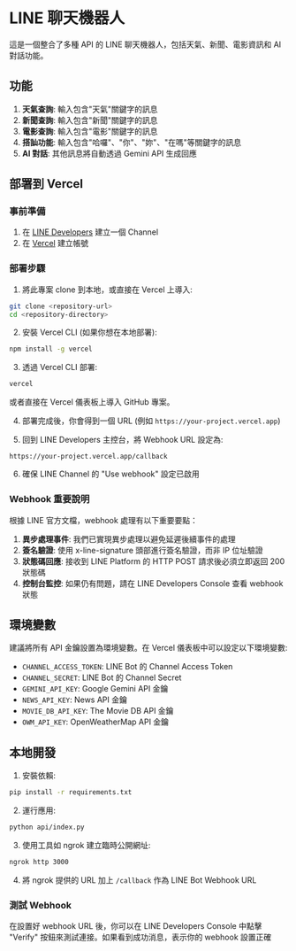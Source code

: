 # LINE 聊天機器人

這是一個整合了多種 API 的 LINE 聊天機器人，包括天氣、新聞、電影資訊和 AI 對話功能。

## 功能

1. **天氣查詢**: 輸入包含"天氣"關鍵字的訊息
2. **新聞查詢**: 輸入包含"新聞"關鍵字的訊息
3. **電影查詢**: 輸入包含"電影"關鍵字的訊息
4. **搭訕功能**: 輸入包含"哈囉"、"你"、"妳"、"在嗎"等關鍵字的訊息
5. **AI 對話**: 其他訊息將自動透過 Gemini API 生成回應

## 部署到 Vercel

### 事前準備

1. 在 [LINE Developers](https://developers.line.biz/) 建立一個 Channel
2. 在 [Vercel](https://vercel.com/) 建立帳號

### 部署步驟

1. 將此專案 clone 到本地，或直接在 Vercel 上導入:

```bash
git clone <repository-url>
cd <repository-directory>
```

2. 安裝 Vercel CLI (如果你想在本地部署):

```bash
npm install -g vercel
```

3. 透過 Vercel CLI 部署:

```bash
vercel
```

或者直接在 Vercel 儀表板上導入 GitHub 專案。

4. 部署完成後，你會得到一個 URL (例如 `https://your-project.vercel.app`)

5. 回到 LINE Developers 主控台，將 Webhook URL 設定為:

```
https://your-project.vercel.app/callback
```

6. 確保 LINE Channel 的 "Use webhook" 設定已啟用

### Webhook 重要說明

根據 LINE 官方文檔，webhook 處理有以下重要要點：

1. **異步處理事件**: 我們已實現異步處理以避免延遲後續事件的處理
2. **簽名驗證**: 使用 x-line-signature 頭部進行簽名驗證，而非 IP 位址驗證
3. **狀態碼回應**: 接收到 LINE Platform 的 HTTP POST 請求後必須立即返回 200 狀態碼
4. **控制台監控**: 如果仍有問題，請在 LINE Developers Console 查看 webhook 狀態

## 環境變數

建議將所有 API 金鑰設置為環境變數。在 Vercel 儀表板中可以設定以下環境變數:

- `CHANNEL_ACCESS_TOKEN`: LINE Bot 的 Channel Access Token
- `CHANNEL_SECRET`: LINE Bot 的 Channel Secret
- `GEMINI_API_KEY`: Google Gemini API 金鑰
- `NEWS_API_KEY`: News API 金鑰
- `MOVIE_DB_API_KEY`: The Movie DB API 金鑰
- `OWM_API_KEY`: OpenWeatherMap API 金鑰

## 本地開發

1. 安裝依賴:

```bash
pip install -r requirements.txt
```

2. 運行應用:

```bash
python api/index.py
```

3. 使用工具如 ngrok 建立臨時公開網址:

```bash
ngrok http 3000
```

4. 將 ngrok 提供的 URL 加上 `/callback` 作為 LINE Bot Webhook URL

### 測試 Webhook

在設置好 webhook URL 後，你可以在 LINE Developers Console 中點擊 "Verify" 按鈕來測試連接。如果看到成功消息，表示你的 webhook 設置正確 